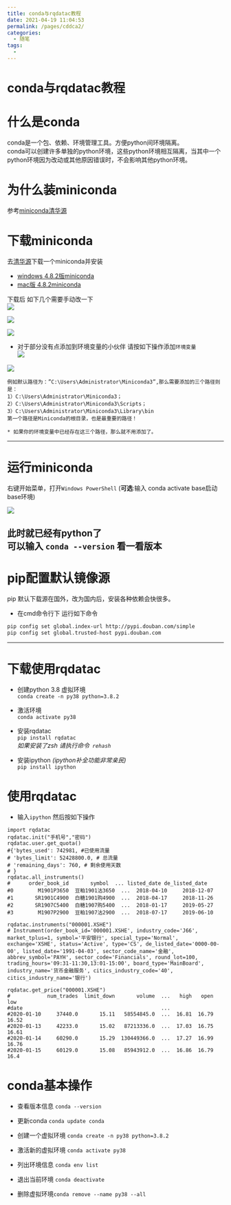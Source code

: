 ```yaml
---
title: conda与rqdatac教程
date: 2021-04-19 11:04:53
permalink: /pages/cddca2/
categories:
  - 随笔
tags:
  - 
---
```

# conda与rqdatac教程  

# 什么是conda    
conda是一个包、依赖、环境管理工具。方便python间环境隔离。    
conda可以创建许多单独的python环境，这些python环境相互隔离，当其中一个python环境因为改动或其他原因错误时，不会影响其他python环境。    
    
# 为什么装miniconda    
    
参考[miniconda清华源](https://mirrors.tuna.tsinghua.edu.cn/help/anaconda/)    
    
# 下载miniconda    
    
去[清华源](https://mirrors.tuna.tsinghua.edu.cn/anaconda/miniconda/)下载一个miniconda并安装    
* [windows 4.8.2版miniconda](https://mirrors.tuna.tsinghua.edu.cn/anaconda/miniconda/Miniconda3-py38_4.8.2-Windows-x86_64.exe)    
* [mac版 4.8.2miniconda](https://mirrors.tuna.tsinghua.edu.cn/anaconda/miniconda/Miniconda3-py38_4.8.2-MacOSX-x86_64.pkg)    
    
下载后 如下几个需要手动改一下    
![](../images/7485616-f8fbac177932f147.png)    
    
![](../images/7485616-d4451419f48ec04e.png)    
    
![](../images/7485616-1f8399a7088f7978.png)    
    
    
* 对于部分没有点添加到环境变量的小伙伴 请按如下操作添加`环境变量`    
![](../images/7485616-12a06fbb260d7908.png)    
    
![](../images/7485616-81b9defdbf4f1287.png)    
    
```    
例如默认路径为：”C:\Users\Administrator\Miniconda3”,那么需要添加的三个路径则是：     
1）C:\Users\Administrator\Miniconda3；     
2）C:\Users\Administrator\Miniconda3\Scripts；     
3）C:\Users\Administrator\Miniconda3\Library\bin     
第一个路径是Miniconda的根目录，也是最重要的路径！    
    
* 如果你的环境变量中已经存在这三个路径，那么就不用添加了。    
```    
    
---     
    
# 运行miniconda    
    
右键开始菜单，打开`Windows PowerShell`  (**可选**:输入 conda activate base启动base环境)    
    
![](../images/7485616-d8d11db036ba8bfa.png)    
    
    
此时就已经有python了     
可以输入 `conda --version` 看一看版本    
---    
    
#  pip配置默认镜像源    
pip 默认下载源在国外，改为国内后，安装各种依赖会快很多。    
* 在cmd命令行下 运行如下命令     
```bash     
pip config set global.index-url http://pypi.douban.com/simple    
pip config set global.trusted-host pypi.douban.com    
```    
    
    
---     
    
    
# 下载使用rqdatac    
    
* 创建python 3.8 虚拟环境    
`conda create -n py38 python=3.8.2 `    
    
* 激活环境    
`conda activate py38`    
    
* 安装rqdatac    
`pip install rqdatac `    
*如果安装了zsh  请执行命令` rehash`*    
    
* 安装ipython *(ipython补全功能非常亲民)*    
`pip install ipython`    
# 使用rqdatac    
* 输入`ipython` 然后按如下操作    
```python3    
import rqdatac    
rqdatac.init("手机号","密码")    
rqdatac.user.get_quota()    
#{'bytes_used': 742981, #已使用流量    
# 'bytes_limit': 52428800.0, # 总流量    
# 'remaining_days': 760, # 剩余使用天数    
# }    
rqdatac.all_instruments()    
#      order_book_id       symbol  ... listed_date de_listed_date    
#0        M1901P3650  豆粕1901沽3650  ...  2018-04-10     2018-12-07    
#1       SR1901C4900  白糖1901购4900  ...  2018-04-17     2018-11-26    
#2       SR1907C5400  白糖1907购5400  ...  2018-01-17     2019-05-27    
#3        M1907P2900  豆粕1907沽2900  ...  2018-07-17     2019-06-10    
    
rqdatac.instruments("000001.XSHE")    
# Instrument(order_book_id='000001.XSHE', industry_code='J66', market_tplus=1, symbol='平安银行', special_type='Normal', exchange='XSHE', status='Active', type='CS', de_listed_date='0000-00-00', listed_date='1991-04-03', sector_code_name='金融', abbrev_symbol='PAYH', sector_code='Financials', round_lot=100, trading_hours='09:31-11:30,13:01-15:00', board_type='MainBoard', industry_name='货币金融服务', citics_industry_code='40', citics_industry_name='银行')    
    
rqdatac.get_price("000001.XSHE")    
#            num_trades  limit_down       volume  ...   high   open    low    
#date                                             ...                         
#2020-01-10     37440.0       15.11   58554845.0  ...  16.81  16.79  16.52    
#2020-01-13     42233.0       15.02   87213336.0  ...  17.03  16.75  16.61    
#2020-01-14     60290.0       15.29  130449366.0  ...  17.27  16.99  16.76    
#2020-01-15     60129.0       15.08   85943912.0  ...  16.86  16.79  16.4    
```     
    
    
# conda基本操作    
    
* 查看版本信息 `conda --version`    
    
* 更新conda `conda update conda`    
    
* 创建一个虚拟环境 `conda create -n py38 python=3.8.2 `    
    
* 激活新的虚拟环境 `conda activate py38`    
    
* 列出环境信息 `conda env list`    
    
* 退出当前环境 `conda deactivate`    
    
* 删除虚拟环境`conda remove --name py38 --all`    

